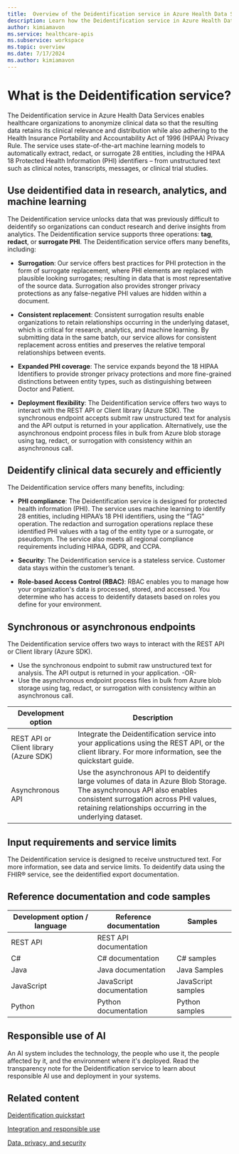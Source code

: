 ```yaml
---
title:  Overview of the Deidentification service in Azure Health Data Services
description: Learn how the Deidentification service in Azure Health Data Services anonymizes clinical data, ensuring HIPAA compliance while retaining data relevance for research and analytics.
author: kimiamavon
ms.service: healthcare-apis
ms.subservice: workspace
ms.topic: overview
ms.date: 7/17/2024
ms.author: kimiamavon
---
```


# What is the Deidentification service?

The Deidentification service in Azure Health Data Services enables healthcare organizations to anonymize clinical data so that the resulting data retains its clinical relevance and distribution while also adhering to the Health Insurance Portability and Accountability Act of 1996 (HIPAA) Privacy Rule. The service uses state-of-the-art machine learning models to automatically extract, redact, or surrogate 28 entities, including the HIPAA 18 Protected Health Information (PHI) identifiers – from unstructured text such as clinical notes, transcripts, messages, or clinical trial studies.

## Use deidentified data in research, analytics, and machine learning

The Deidentification service unlocks data that was previously difficult to deidentify so organizations can conduct research and derive insights from analytics. The Deidentification service supports three operations: **tag**, **redact**, or **surrogate PHI**. The Deidentification service offers many benefits, including:

- **Surrogation**: Our service offers best practices for PHI protection in the form of surrogate replacement, where PHI elements are replaced with plausible looking surrogates; resulting in data that is most representative of the source data. Surrogation also provides stronger privacy protections as any false-negative PHI values are hidden within a document.

- **Consistent replacement**: Consistent surrogation results enable organizations to retain relationships occurring in the underlying dataset, which is critical for research, analytics, and machine learning. By submitting data in the same batch, our service allows for consistent replacement across entities and preserves the relative temporal relationships between events.

- **Expanded PHI coverage**: The service expands beyond the 18 HIPAA Identifiers to provide stronger privacy protections and more fine-grained distinctions between entity types, such as distinguishing between Doctor and Patient.

- **Deployment flexibility**: The Deidentification service offers two ways to interact with the REST API or Client library (Azure SDK). The synchronous endpoint accepts submit raw unstructured text for analysis and the API output is returned in your application. Alternatively, use the asynchronous endpoint process files in bulk from Azure blob storage using tag, redact, or surrogation with consistency within an asynchronous call.

## Deidentify clinical data securely and efficiently

The Deidentification service offers many benefits, including:

- **PHI compliance**: The Deidentification service is designed for protected health information (PHI). The service uses machine learning to identify 28 entities, including HIPAA’s 18 PHI identifiers, using the “TAG” operation. The redaction and surrogation operations replace these identified PHI values with a tag of the entity type or a surrogate, or pseudonym. The service also meets all regional compliance requirements including HIPAA, GDPR, and CCPA.

- **Security**: The Deidentification service is a stateless service. Customer data stays within the customer’s tenant.

- **Role-based Access Control (RBAC)**: RBAC enables you to manage how your organization's data is processed, stored, and accessed. You determine who has access to deidentify datasets based on roles you define for your environment.

## Synchronous or asynchronous endpoints

The Deidentification service offers two ways to interact with the REST API or Client library (Azure SDK).

- Use the synchronous endpoint to submit raw unstructured text for analysis. The API output is returned in your application. -OR-
- Use the asynchronous endpoint process files in bulk from Azure blob storage using tag, redact, or surrogation with consistency within an asynchronous call.

| **Development option** | **Description** |
| ---------------------- | --------------- |
| REST API or Client library (Azure SDK) | Integrate the Deidentification service into your applications using the REST API, or the client library. For more information, see the quickstart guide. |
| Asynchronous API | Use the asynchronous API to deidentify large volumes of data in Azure Blob Storage. The asynchronous API also enables consistent surrogation across PHI values, retaining relationships occurring in the underlying dataset. |

## Input requirements and service limits

The Deidentification service is designed to receive unstructured text. For more information, see data and service limits. To deidentify data using the FHIR&reg; service, see the deidentified export documentation.

## Reference documentation and code samples

| **Development option / language** | **Reference documentation** | **Samples** |
| --------------------------------- | --------------------------- | ----------- |
| REST API                          | REST API documentation      |             |
| C#                                | C# documentation            | C# samples  |
| Java                              | Java documentation          | Java Samples|
| JavaScript                        | JavaScript documentation    | JavaScript samples |
| Python                            | Python documentation        | Python samples |

## Responsible use of AI

An AI system includes the technology, the people who use it, the people affected by it, and the environment where it's deployed. Read the transparency note for the Deidentification service to learn about responsible AI use and deployment in your systems.

## Related content

[Deidentification quickstart](quickstart.md)

[Integration and responsible use](/legal/cognitive-services/language-service/guidance-integration-responsible-use?context=%2Fazure%2Fai-services%2Flanguage-service%2Fcontext%2Fcontext)

[Data, privacy, and security](/legal/cognitive-services/language-service/data-privacy?context=%2Fazure%2Fai-services%2Flanguage-service%2Fcontext%2Fcontext)
